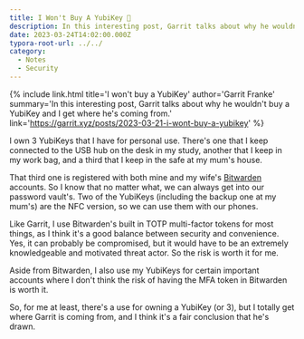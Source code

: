 ```yaml
---
title: I Won't Buy A YubiKey 🔗
description: In this interesting post, Garrit talks about why he wouldn't buy a YubiKey and I get where he's coming from.
date: 2023-03-24T14:02:00.000Z
typora-root-url: ../../
category:
  - Notes
  - Security
---
```


{% include link.html
   title='I won\'t buy a YubiKey'
   author='Garrit Franke'
   summary='In this interesting post, Garrit talks about why he wouldn\'t buy a YubiKey and I get where he\'s coming from.'
   link='https://garrit.xyz/posts/2023-03-21-i-wont-buy-a-yubikey'
%}

I own 3 YubiKeys that I have for personal use. There's one that I keep connected to the USB hub on the desk in my study, another that I keep in my work bag, and a third that I keep in the safe at my mum's house.

That third one is registered with both mine and my wife's [Bitwarden](https://bitwarden.com) accounts. So I know that no matter what, we can always get into our password vault's. Two of the YubiKeys (including the backup one at my mum's) are the NFC version, so we can use them with our phones.

Like Garrit, I use Bitwarden's built in TOTP multi-factor tokens for most things, as I think it's a good balance between security and convenience. Yes, it can probably be compromised, but it would have to be an extremely knowledgeable and motivated threat actor. So the risk is worth it for me.

Aside from Bitwarden, I also use my YubiKeys for certain important accounts where I don't think the risk of having the MFA token in Bitwarden is worth it.

So, for me at least, there's a use for owning a YubiKey (or 3), but I totally get where Garrit is coming from, and I think it's a fair conclusion that he's drawn.

